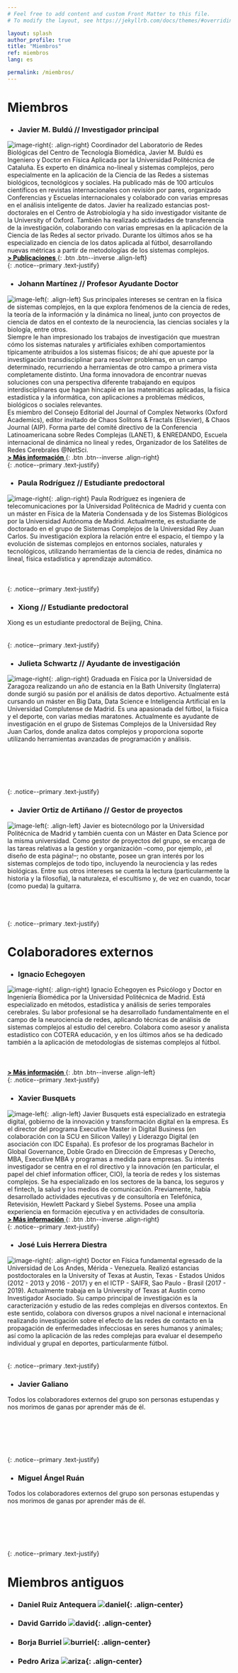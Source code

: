 ```yaml
---
# Feel free to add content and custom Front Matter to this file.
# To modify the layout, see https://jekyllrb.com/docs/themes/#overriding-theme-defaults

layout: splash
author_profile: true
title: "Miembros"
ref: miembros
lang: es

permalink: /miembros/
---
```

# Miembros

* ### Javier M. Buldú // Investigador principal

![image-right](/assets/images/buldu_new.png){: .align-right}
Coordinador del Laboratorio de Redes Biológicas del Centro de Tecnología Biomédica, Javier M. Buldú es Ingeniero y Doctor en Física Aplicada por la Universidad Politécnica de Cataluña. Es experto en dinámica no-lineal y sistemas complejos, pero especialmente en la aplicación de la Ciencia de las Redes a sistemas biológicos, tecnológicos y sociales. Ha publicado más de 100 artículos científicos en revistas internacionales con revisión por pares, organizado Conferencias y Escuelas internacionales y colaborado con varias empresas en el análisis inteligente de datos. Javier ha realizado estancias post-doctorales en el Centro de Astrobiología y ha sido investigador visitante de la University of Oxford. También ha realizado actividades de transferencia de la investigación, colaborando con varias empresas en la aplicación de la Ciencia de las Redes al sector privado. Durante los últimos años se ha especializado en ciencia de los datos aplicada al fútbol, desarrollando nuevas métricas a partir de metodologías de los sistemas complejos.<br />
[<span style="color: black"> **> Publicaciones** </span>](http://www.complexity.es/jmbuldu/publications){: .btn .btn--inverse .align-left}<br />
{: .notice--primary .text-justify}

* ### Johann Martínez // Profesor Ayudante Doctor

![image-left](/assets/images/martinez.png){: .align-left}
Sus principales intereses se centran en la física de sistemas complejos, en la que explora fenómenos de la ciencia de redes, la teoría de la información y la dinámica no lineal, junto con proyectos de ciencia de datos en el contexto de la neurociencia, las ciencias sociales y la biología, entre otros.<br />
Siempre le han impresionado los trabajos de investigación que muestran cómo los sistemas naturales y artificiales exhiben comportamientos típicamente atribuidos a los sistemas físicos; de ahí que apueste por la investigación transdisciplinar para resolver problemas, en un campo determinado, recurriendo a herramientas de otro campo a primera vista completamente distinto. Una forma innovadora de encontrar nuevas soluciones con una perspectiva diferente trabajando en equipos interdisciplinares que hagan hincapié en las matemáticas aplicadas, la física estadística y la informática, con aplicaciones a problemas médicos, biológicos o sociales relevantes.<br />
Es miembro del Consejo Editorial del Journal of Complex Networks (Oxford Academics), editor invitado de Chaos Solitons & Fractals (Elsevier), & Chaos Journal (AIP). Forma parte del comité directivo de la Conferencia Latinoamericana sobre Redes Complejas (LANET), & ENREDANDO, Escuela internacional de dinámica no lineal y redes, Organizador de los Satélites de Redes Cerebrales @NetSci.<br />
[<span style="color: black"> **> Más información** </span>](https://johemart.wixsite.com/neurocomplexity){: .btn .btn--inverse .align-right}<br />
{: .notice--primary .text-justify}

* ### Paula Rodríguez // Estudiante predoctoral

![image-right](/assets/images/paula.png){: .align-right}
Paula Rodríguez es ingeniera de telecomunicaciones por la Universidad Politécnica de Madrid y cuenta con un máster en Física de la Materia Condensada y de los Sistemas Biológicos por la Universidad Autónoma de Madrid. Actualmente, es estudiante de doctorado en el grupo de Sistemas Complejos de la Universidad Rey Juan Carlos. Su investigación explora la relación entre el espacio, el tiempo y la evolución de sistemas complejos en entornos sociales, naturales y tecnológicos, utilizando herramientas de la ciencia de redes, dinámica no lineal, física estadística y aprendizaje automático.<br /><br /><br /><br />
{: .notice--primary .text-justify}

* ### Xiong // Estudiante predoctoral

Xiong es un estudiante predoctoral de Beijing, China.<br /><br /><br />
{: .notice--primary .text-justify}

* ### Julieta Schwartz // Ayudante de investigación

![image-right](/assets/images/julieta.png){: .align-right}
Graduada en Física por la Universidad de Zaragoza realizando un año de estancia en la Bath University (Inglaterra) donde surgió su pasión por el análisis de datos deportivo. Actualmente está cursando un máster en Big Data, Data Science e Inteligencia Artificial en la Universidad Complutense de Madrid. Es una apasionada del fútbol, la física y el deporte, con varias medias maratones. Actualmente es ayudante de investigación en el grupo de Sistemas Complejos de la Universidad Rey Juan Carlos, donde analiza datos complejos y proporciona soporte utilizando herramientas avanzadas de programación y análisis.<br /><br /><br /><br /><br /><br /><br />
{: .notice--primary .text-justify}

* ### Javier Ortiz de Artiñano // Gestor de proyectos

![image-left](/assets/images/ortiz.png){: .align-left}
Javier es biotecnólogo por la Universidad Politécnica de Madrid y también cuenta con un Máster en Data Science por la misma universidad. Como gestor de proyectos del grupo, se encarga de las tareas relativas a la gestión y organización –como, por ejemplo, ¡el diseño de esta página!–; no obstante, posee un gran interés por los sistemas complejos de todo tipo, incluyendo la neurociencia y las redes biológicas. Entre sus otros intereses se cuenta la lectura (particularmente la historia y la filosofía), la naturaleza, el escultismo y, de vez en cuando, tocar (como pueda) la guitarra.<br /><br /><br /><br /><br />
{: .notice--primary .text-justify}

# Colaboradores externos

* ### Ignacio Echegoyen

![image-right](/assets/images/echegoyen.png){: .align-right}
Ignacio Echegoyen es Psicólogo y Doctor en Ingeniería Biomédica por la Universidad Politécnica de Madrid. Está especializado en métodos, estadística y análisis de series temporales cerebrales. Su labor profesional se ha desarrollado fundamentalmente en el campo de la neurociencia de redes, aplicando técnicas de análisis de sistemas complejos al estudio del cerebro. Colabora como asesor y analista estadístico con COTERA educación, y en los últimos años se ha dedicado también a la aplicación de metodologías de sistemas complejos al fútbol.<br /><br /><br /><br />
[<span style="color: black"> **> Más información** </span>](https://nachoenblanco.github.io/){: .btn .btn--inverse .align-left}<br />
{: .notice--primary .text-justify}

* ### Xavier Busquets

![image-left](/assets/images/busquets.png){: .align-left}
Javier Busquets está especializado en estrategia digital, gobierno de la innovación y transformación digital en la empresa. Es el director del programa Executive Master in Digital Business (en colaboración con la SCU en Silicon Valley) y Liderazgo Digital (en asociación con IDC España). Es profesor de los programas Bachelor in Global Governance, Doble Grado en Dirección de Empresas y Derecho, MBA, Executive MBA y programas a medida para empresas. Su interés investigador se centra en el rol directivo y la innovación (en particular, el papel del chief information officer, CIO), la teoría de redes y los sistemas complejos. Se ha especializado en los sectores de la banca, los seguros y el fintech, la salud y los medios de comunicación. Previamente, había desarrollado actividades ejecutivas y de consultoría en Telefónica, Retevisión, Hewlett Packard y Siebel Systems. Posee una amplia experiencia en formación ejecutiva y en actividades de consultoría.<br />
[<span style="color: black"> **> Más información** </span>](https://www.esade.edu/profesorado/xavier.busquets){: .btn .btn--inverse .align-right}<br />
{: .notice--primary .text-justify}

* ### José Luis Herrera Diestra

![image-right](/assets/images/diestra.png){: .align-right}
Doctor en Física fundamental egresado de la Universidad de Los Andes, Mérida - Venezuela. Realizó estancias postdoctorales en la University of Texas at Austin, Texas - Estados Unidos (2012 - 2013 y 2016 - 2017) y en el ICTP - SAIFR, Sao Paulo - Brasil (2017 - 2019). Actualmente trabaja en la University of Texas at Austin como Investigador Asociado. Su campo principal de investigación es la caracterización y estudio de las redes complejas en diversos contextos. En este sentido, colabora con diversos grupos a nivel nacional e internacional realizando investigación sobre el efecto de las redes de contacto en la propagación de enfermedades infecciosas en seres humanos y animales; así como la aplicación de las redes complejas para evaluar el desempeño individual y grupal en deportes, particularmente fútbol.<br /><br /><br />
{: .notice--primary .text-justify}

* ### Javier Galiano

Todos los colaboradores externos del grupo son personas estupendas y nos morimos de ganas por aprender más de él. <br /><br /><br /><br /><br /><br /><br />
{: .notice--primary .text-justify}

* ### Miguel Ángel Ruán

Todos los colaboradores externos del grupo son personas estupendas y nos morimos de ganas por aprender más de él. <br /><br /><br /><br /><br /><br /><br />
{: .notice--primary .text-justify}

# Miembros antiguos

* ### Daniel Ruiz Antequera ![daniel](/assets/images/antequera.png){: .align-center}

* ### David Garrido ![david](/assets/images/garrido.png){: .align-center}

* ### Borja Burriel ![burriel](/assets/images/burriel.png){: .align-center}

* ### Pedro Ariza ![ariza](/assets/images/ariza.png){: .align-center}

